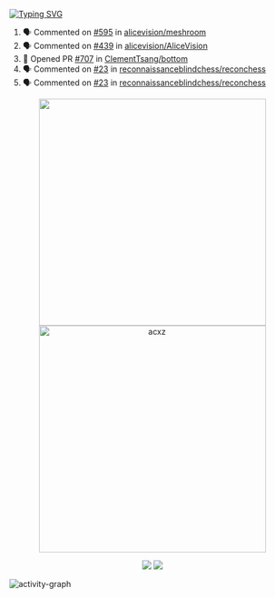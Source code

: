 [![Typing SVG](https://readme-typing-svg.herokuapp.com?size=16&color=AFFFA3&multiline=true&height=75&lines=contributing+to+robotics%2Faerospace%2Fml%2Fgpu+software;packaging+it+for+archlinux;ricer)](https://git.io/typing-svg)

<!--START_SECTION:activity-->
1. 🗣 Commented on [#595](https://github.com/alicevision/meshroom/issues/595) in [alicevision/meshroom](https://github.com/alicevision/meshroom)
2. 🗣 Commented on [#439](https://github.com/alicevision/AliceVision/issues/439) in [alicevision/AliceVision](https://github.com/alicevision/AliceVision)
3. 💪 Opened PR [#707](https://github.com/ClementTsang/bottom/pull/707) in [ClementTsang/bottom](https://github.com/ClementTsang/bottom)
4. 🗣 Commented on [#23](https://github.com/reconnaissanceblindchess/reconchess/issues/23) in [reconnaissanceblindchess/reconchess](https://github.com/reconnaissanceblindchess/reconchess)
5. 🗣 Commented on [#23](https://github.com/reconnaissanceblindchess/reconchess/issues/23) in [reconnaissanceblindchess/reconchess](https://github.com/reconnaissanceblindchess/reconchess)
<!--END_SECTION:activity-->

<p align="center">
  <img width="400em" src=https://github-readme-stats.vercel.app/api?username=acxz&include_all_commits=true&show_icons=true />
  <img width="400em" src="https://github-readme-streak-stats.herokuapp.com/?user=acxz&" alt="acxz" />
</p>

<p align="center">
  <img src=https://github-readme-stats.vercel.app/api/top-langs/?username=acxz&layout=compact />
  <img src=https://github-profile-trophy.vercel.app/?username=acxz&row=2&column=4 />
</p>

![activity-graph](https://activity-graph.herokuapp.com/graph?username=acxz&theme=aqua)
